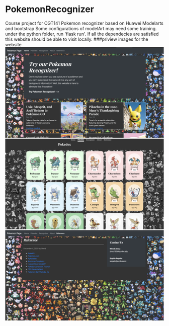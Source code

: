 # PokemonRecognizer
Course project for CGT141
Pokemon recognizer based on Huawei Modelarts and bootstrap
Some configurations of modelArt may need some training.
under the python folder, run 'flask run'. If all the dependecies are satisfied this website should be able to visit locally.
###priview images for the website
![image](preview1.png)
![image](preview2.png)
![image](preview3.png)
